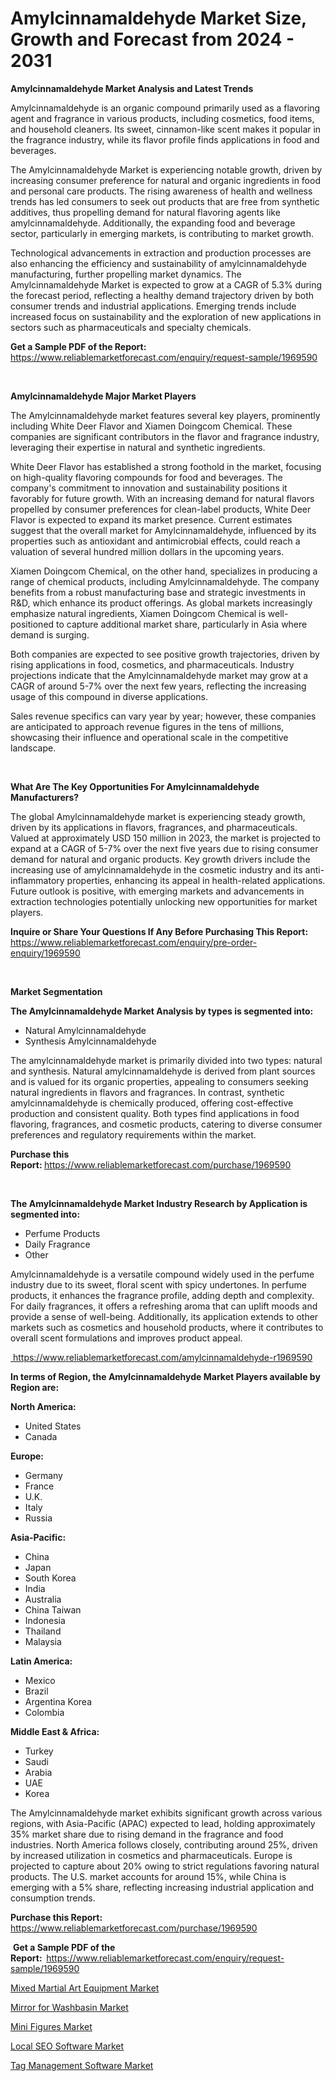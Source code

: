 <p><h1>Amylcinnamaldehyde Market Size, Growth and Forecast from 2024 - 2031</h1></p><p><strong>Amylcinnamaldehyde Market Analysis and Latest Trends</strong></p>
<p><p>Amylcinnamaldehyde is an organic compound primarily used as a flavoring agent and fragrance in various products, including cosmetics, food items, and household cleaners. Its sweet, cinnamon-like scent makes it popular in the fragrance industry, while its flavor profile finds applications in food and beverages. </p><p>The Amylcinnamaldehyde Market is experiencing notable growth, driven by increasing consumer preference for natural and organic ingredients in food and personal care products. The rising awareness of health and wellness trends has led consumers to seek out products that are free from synthetic additives, thus propelling demand for natural flavoring agents like amylcinnamaldehyde. Additionally, the expanding food and beverage sector, particularly in emerging markets, is contributing to market growth. </p><p>Technological advancements in extraction and production processes are also enhancing the efficiency and sustainability of amylcinnamaldehyde manufacturing, further propelling market dynamics. The Amylcinnamaldehyde Market is expected to grow at a CAGR of 5.3% during the forecast period, reflecting a healthy demand trajectory driven by both consumer trends and industrial applications. Emerging trends include increased focus on sustainability and the exploration of new applications in sectors such as pharmaceuticals and specialty chemicals.</p></p>
<p><strong>Get a Sample PDF of the Report:&nbsp;</strong> <a href="https://www.reliablemarketforecast.com/enquiry/request-sample/1969590?utm_campaign=1167&utm_medium=2&utm_source=Github&utm_content=ia&utm_term=14112024&utm_id=amylcinnamaldehyde">https://www.reliablemarketforecast.com/enquiry/request-sample/1969590</a></p>
<p>&nbsp;</p>
<p><strong>Amylcinnamaldehyde Major Market Players</strong></p>
<p><p>The Amylcinnamaldehyde market features several key players, prominently including White Deer Flavor and Xiamen Doingcom Chemical. These companies are significant contributors in the flavor and fragrance industry, leveraging their expertise in natural and synthetic ingredients.</p><p>White Deer Flavor has established a strong foothold in the market, focusing on high-quality flavoring compounds for food and beverages. The company's commitment to innovation and sustainability positions it favorably for future growth. With an increasing demand for natural flavors propelled by consumer preferences for clean-label products, White Deer Flavor is expected to expand its market presence. Current estimates suggest that the overall market for Amylcinnamaldehyde, influenced by its properties such as antioxidant and antimicrobial effects, could reach a valuation of several hundred million dollars in the upcoming years.</p><p>Xiamen Doingcom Chemical, on the other hand, specializes in producing a range of chemical products, including Amylcinnamaldehyde. The company benefits from a robust manufacturing base and strategic investments in R&D, which enhance its product offerings. As global markets increasingly emphasize natural ingredients, Xiamen Doingcom Chemical is well-positioned to capture additional market share, particularly in Asia where demand is surging.</p><p>Both companies are expected to see positive growth trajectories, driven by rising applications in food, cosmetics, and pharmaceuticals. Industry projections indicate that the Amylcinnamaldehyde market may grow at a CAGR of around 5-7% over the next few years, reflecting the increasing usage of this compound in diverse applications.</p><p>Sales revenue specifics can vary year by year; however, these companies are anticipated to approach revenue figures in the tens of millions, showcasing their influence and operational scale in the competitive landscape.</p></p>
<p>&nbsp;</p>
<p><strong>What Are The Key Opportunities For Amylcinnamaldehyde Manufacturers?</strong></p>
<p><p>The global Amylcinnamaldehyde market is experiencing steady growth, driven by its applications in flavors, fragrances, and pharmaceuticals. Valued at approximately USD 150 million in 2023, the market is projected to expand at a CAGR of 5-7% over the next five years due to rising consumer demand for natural and organic products. Key growth drivers include the increasing use of amylcinnamaldehyde in the cosmetic industry and its anti-inflammatory properties, enhancing its appeal in health-related applications. Future outlook is positive, with emerging markets and advancements in extraction technologies potentially unlocking new opportunities for market players.</p></p>
<p><strong>Inquire or Share Your Questions If Any Before Purchasing This Report:</strong> <a href="https://www.reliablemarketforecast.com/enquiry/pre-order-enquiry/1969590?utm_campaign=1167&utm_medium=2&utm_source=Github&utm_content=ia&utm_term=14112024&utm_id=amylcinnamaldehyde">https://www.reliablemarketforecast.com/enquiry/pre-order-enquiry/1969590</a></p>
<p>&nbsp;</p>
<p><strong>Market Segmentation</strong></p>
<p><strong>The Amylcinnamaldehyde Market Analysis by types is segmented into:</strong></p>
<p><ul><li>Natural Amylcinnamaldehyde</li><li>Synthesis Amylcinnamaldehyde</li></ul></p>
<p><p>The amylcinnamaldehyde market is primarily divided into two types: natural and synthesis. Natural amylcinnamaldehyde is derived from plant sources and is valued for its organic properties, appealing to consumers seeking natural ingredients in flavors and fragrances. In contrast, synthetic amylcinnamaldehyde is chemically produced, offering cost-effective production and consistent quality. Both types find applications in food flavoring, fragrances, and cosmetic products, catering to diverse consumer preferences and regulatory requirements within the market.</p></p>
<p><strong>Purchase this Report:&nbsp;</strong><a href="https://www.reliablemarketforecast.com/purchase/1969590?utm_campaign=1167&utm_medium=2&utm_source=Github&utm_content=ia&utm_term=14112024&utm_id=amylcinnamaldehyde">https://www.reliablemarketforecast.com/purchase/1969590</a></p>
<p>&nbsp;</p>
<p><strong>The Amylcinnamaldehyde Market Industry Research by Application is segmented into:</strong></p>
<p><ul><li>Perfume Products</li><li>Daily Fragrance</li><li>Other</li></ul></p>
<p><p>Amylcinnamaldehyde is a versatile compound widely used in the perfume industry due to its sweet, floral scent with spicy undertones. In perfume products, it enhances the fragrance profile, adding depth and complexity. For daily fragrances, it offers a refreshing aroma that can uplift moods and provide a sense of well-being. Additionally, its application extends to other markets such as cosmetics and household products, where it contributes to overall scent formulations and improves product appeal.</p></p>
<p><a href="https://www.reliablemarketforecast.com/amylcinnamaldehyde-r1969590?utm_campaign=1167&utm_medium=2&utm_source=Github&utm_content=ia&utm_term=14112024&utm_id=amylcinnamaldehyde">&nbsp;https://www.reliablemarketforecast.com/amylcinnamaldehyde-r1969590</a></p>
<p><strong>In terms of Region, the Amylcinnamaldehyde Market Players available by Region are:</strong></p>
<p>
    <p> <strong> North America: </strong>
        <ul>
            <li>United States</li>
            <li>Canada</li>
        </ul>
        </p> 
    <p> <strong> Europe: </strong>
        <ul>
            <li>Germany</li>
            <li>France</li>
            <li>U.K.</li>
            <li>Italy</li>
            <li>Russia</li>
        </ul>
        </p> 
    <p> <strong> Asia-Pacific: </strong>
        <ul>
            <li>China</li>
            <li>Japan</li>
            <li>South Korea</li>
            <li>India</li>
            <li>Australia</li>
            <li>China Taiwan</li>
            <li>Indonesia</li>
            <li>Thailand</li>
            <li>Malaysia</li>
        </ul>
        </p> 
    <p> <strong> Latin America: </strong>
        <ul>
            <li>Mexico</li>
            <li>Brazil</li>
            <li>Argentina Korea</li>
            <li>Colombia</li>
        </ul>
        </p> 
    <p> <strong> Middle East & Africa: </strong>
        <ul>
            <li>Turkey</li>
            <li>Saudi</li>
            <li>Arabia</li>
            <li>UAE</li>
            <li>Korea</li>
        </ul>
    </p>
    </p>
<p><p>The Amylcinnamaldehyde market exhibits significant growth across various regions, with Asia-Pacific (APAC) expected to lead, holding approximately 35% market share due to rising demand in the fragrance and food industries. North America follows closely, contributing around 25%, driven by increased utilization in cosmetics and pharmaceuticals. Europe is projected to capture about 20% owing to strict regulations favoring natural products. The U.S. market accounts for around 15%, while China is emerging with a 5% share, reflecting increasing industrial application and consumption trends.</p></p>
<p><strong>Purchase this Report: </strong><a href="https://www.reliablemarketforecast.com/purchase/1969590?utm_campaign=1167&utm_medium=2&utm_source=Github&utm_content=ia&utm_term=14112024&utm_id=amylcinnamaldehyde">https://www.reliablemarketforecast.com/purchase/1969590</a></p>
<p>&nbsp;<strong>Get a Sample PDF of the Report:&nbsp;&nbsp;</strong><a href="https://www.reliablemarketforecast.com/enquiry/request-sample/1969590?utm_campaign=1167&utm_medium=2&utm_source=Github&utm_content=ia&utm_term=14112024&utm_id=amylcinnamaldehyde">https://www.reliablemarketforecast.com/enquiry/request-sample/1969590</a></p>
<p><strong></strong></p>
<p><p><a href="https://www.linkedin.com/pulse/mixed-martial-art-equipment-market-size-status-forecast-2024-2031-bvv0e?utm_campaign=1167&utm_medium=2&utm_source=Github&utm_content=ia&utm_term=14112024&utm_id=amylcinnamaldehyde">Mixed Martial Art Equipment Market</a></p><p><a href="https://www.linkedin.com/pulse/strategic-market-insights-global-mirror-washbasin-2024-2031-curue?utm_campaign=1167&utm_medium=2&utm_source=Github&utm_content=ia&utm_term=14112024&utm_id=amylcinnamaldehyde">Mirror for Washbasin Market</a></p><p><a href="https://www.linkedin.com/pulse/mini-figures-market-trends-focusing-insight-forecast-analysis-h3zbe?utm_campaign=1167&utm_medium=2&utm_source=Github&utm_content=ia&utm_term=14112024&utm_id=amylcinnamaldehyde">Mini Figures Market</a></p><p><a href="https://issuu.com/reportprime-2/docs/local-seo-software-market-size-2030_61291cb538e582?utm_campaign=1167&utm_medium=2&utm_source=Github&utm_content=ia&utm_term=14112024&utm_id=amylcinnamaldehyde">Local SEO Software Market</a></p><p><a href="https://issuu.com/reportprime-2/docs/tag-management-software-market-size_eba9bcf94ee30e?utm_campaign=1167&utm_medium=2&utm_source=Github&utm_content=ia&utm_term=14112024&utm_id=amylcinnamaldehyde">Tag Management Software Market</a></p></p>